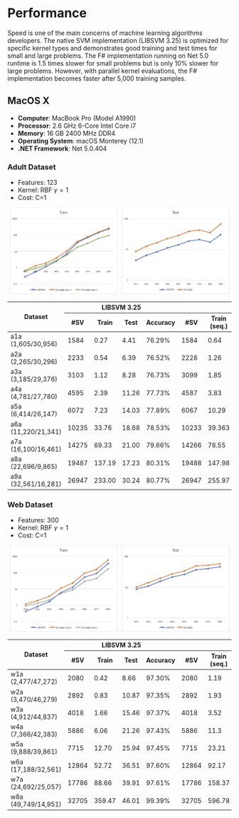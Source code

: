 # Performance

Speed is one of the main concerns of machine learning algorithms developers. The native SVM
implementation (LIBSVM 3.25) is optimized for specific kernel types and demonstrates good training and test times for small and large problems. The F# implementation running on Net 5.0 runtime is 1.5 times slower for small problems but is only 10% slower for large problems. However, with parallel kernel evaluations, the F# implementation becomes faster after 5,000 training samples.

## MacOS X

 * **Computer**: MacBook Pro (Model A1990)
 * **Processor**: 2.6 GHz 6-Core Intel Core i7
 * **Memory**: 16 GB 2400 MHz DDR4
 * **Operating System**: macOS Monterey (12.1)
 * **.NET Framework**: Net 5.0.404

### Adult Dataset
* Features: 123
* Kernel: RBF $\gamma=1$
* Cost: C=1

<div style="display: table">
<img src="adult-training.png" style="width: 50%; box-sizing: border-box; padding: 0 5px;">
<img src="adult-testing.png" style="width: 50%; box-sizing: border-box; padding: 0 5px;">
</div>

 <table cellpadding="5">
    <thead>
        <tr>
            <th rowspan="3">Dataset</th>
        </tr>
        <tr>
            <th colspan="4">LIBSVM 3.25</th>
            <th colspan="5">Semagle</th>
        </tr>
        <tr>
            <!-- LIBSVM -->
            <th>#SV</th>
            <th>Train</th>
            <th>Test</th>
            <th>Accuracy</th>
            <!-- Semagle -->
            <th>#SV</th>
            <th>Train (seq.)</th>
            <th>Train (par.)</th>
            <th>Test</th>
            <th>Accuracy</th>
        </tr>
    </thead>
    <tbody>
        <tr>
            <td>a1a (1,605/30,956)</td>
            <!-- LIBSVM -->
            <td>1584</td>
            <td>0.27</td>
            <td>4.41</td>
            <td>76.29%</td>
            <!-- Semagle -->
            <td>1584</td>
            <td>0.64</td>
            <td>0.60</td>
            <td>4.23</td>
            <td>76.29%</td>
        </tr>
        <tr>
            <td>a2a (2,265/30,296)</td>
            <!-- LIBSVM -->
            <td>2233</td>
            <td>0.54</td>
            <td>6.39</td>
            <td>76.52%</td>
            <!-- Semagle -->
            <td>2228</td>
            <td>1.26</td>
            <td>0.87</td>
            <td>6.33</td>
            <td>76.53%</td>
        </tr>
        <tr>
            <td>a3a (3,185/29,376)</td>
            <!-- LIBSVM -->
            <td>3103</td>
            <td>1.12</td>
            <td>8.28</td>
            <td>76.73%</td>
            <!-- Semagle -->
            <td>3099</td>
            <td>1.85</td>
            <td>1.42</td>
            <td>8.40</td>
            <td>76.73%</td>
        </tr>
        <tr>
            <td>a4a (4,781/27,780)</td>
            <!-- LIBSVM -->
            <td>4595</td>
            <td>2.39</td>
            <td>11.26</td>
            <td>77.73%</td>
            <!-- Semagle -->
            <td>4587</td>
            <td>3.83</td>
            <td>2.71</td>
            <td>11.32</td>
            <td>77.73%</td>
        </tr>
        <tr>
            <td>a5a (6,414/26,147)</td>
            <!-- LIBSVM -->
            <td>6072</td>
            <td>7.23</td>
            <td>14.03</td>
            <td>77.89%</td>
            <!-- Semagle -->
            <td>6067</td>
            <td>10.29</td>
            <td>5.88</td>
            <td>14.32</td>
            <td>77.89%</td>
        </tr>
        <tr>
            <td>a6a (11,220/21,341)</td>
            <!-- LIBSVM -->
            <td>10235</td>
            <td>33.76</td>
            <td>18.68</td>
            <td>78.53%</td>
            <!-- Semagle -->
            <td>10233</td>
            <td>39.363</td>
            <td>17.72</td>
            <td>20.05</td>
            <td>78.53%</td>
        </tr>
        <tr>
            <td>a7a (16,100/16,461)</td>
            <!-- LIBSVM -->
            <td>14275</td>
            <td>69.33</td>
            <td>21.00</td>
            <td>79.66%</td>
            <!-- Semagle -->
            <td>14266</td>
            <td>78.55</td>
            <td>30.79</td>
            <td>21.85</td>
            <td>79.66%</td>
        </tr>
        <tr>
            <td>a8a (22,696/9,865)</td>
            <!-- LIBSVM -->
            <td>19487</td>
            <td>137.19</td>
            <td>17.23</td>
            <td>80.31%</td>
            <!-- Semagle -->
            <td>19488</td>
            <td>147.98</td>
            <td>60.10</td>
            <td>17.90</td>
            <td>80.31%</td>
        </tr>
        <tr>
            <td>a9a (32,561/16,281)</td>
            <!-- LIBSVM -->
            <td>26947</td>
            <td>233.00</td>
            <td>30.24</td>
            <td>80.77%</td>
            <!-- Semagle -->
            <td>26947</td>
            <td>255.97</td>
            <td>93.01</td>
            <td>37.11</td>
            <td>80.769%</td>
        </tr>
    </tbody>
 </table>

### Web Dataset
* Features: 300
* Kernel: RBF $\gamma=1$
* Cost: C=1

<div style="display: table">
<img src="web-training.png" style="width: 50%; box-sizing: border-box; padding: 0 5px;">
<img src="web-testing.png" style="width: 50%; box-sizing: border-box; padding: 0 5px;">
</div>

 <table cellpadding="5">
    <thead>
        <tr>
            <th rowspan="3">Dataset</th>
        </tr>
        <tr>
            <th colspan="4">LIBSVM 3.25</th>
            <th colspan="5">Semagle</th>
        </tr>
        <tr>
            <!-- LIBSVM -->
            <th>#SV</th>
            <th>Train</th>
            <th>Test</th>
            <th>Accuracy</th>
            <!-- Semagle -->
            <th>#SV</th>
            <th>Train (seq.)</th>
            <th>Train (par.)</th>
            <th>Test</th>
            <th>Accuracy</th>
        </tr>
    </thead>
    <tbody>
        <tr>
            <td>w1a (2,477/47,272)</td>
            <!-- LIBSVM -->
            <td>2080</td>
            <td>0.42</td>
            <td>8.66</td>
            <td>97.30%</td>
            <!-- Semagle -->
            <td>2080</td>
            <td>1.19</td>
            <td>0.92</td>
            <td>10.02</td>
            <td>97.30%</td>
        </tr>
        <tr>
            <td>w2a (3,470/46,279)</td>
            <!-- LIBSVM -->
            <td>2892</td>
            <td>0.83</td>
            <td>10.87</td>
            <td>97.35%</td>
            <!-- Semagle -->
            <td>2892</td>
            <td>1.93</td>
            <td>1.32</td>
            <td>14.03</td>
            <td>97.35%</td>
        </tr>
        <tr>
            <td>w3a (4,912/44,837)</td>
            <!-- LIBSVM -->
            <td>4018</td>
            <td>1.66</td>
            <td>15.46</td>
            <td>97.37%</td>
            <!-- Semagle -->
            <td>4018</td>
            <td>3.52</td>
            <td>2.10</td>
            <td>19.49</td>
            <td>97.37%</td>
        </tr>
        <tr>
            <td>w4a (7,366/42,383)</td>
            <!-- LIBSVM -->
            <td>5886</td>
            <td>6.06</td>
            <td> 21.26</td>
            <td>97.43%</td>
            <!-- Semagle -->
            <td>5886</td>
            <td>11.3</td>
            <td>5.25</td>
            <td>26.96</td>
            <td>97.43%</td>
        </tr>
        <tr>
            <td>w5a (9,888/39,861)</td>
            <!-- LIBSVM -->
            <td>7715</td>
            <td>12.70</td>
            <td>25.94</td>
            <td>97.45%</td>
            <!-- Semagle -->
            <td>7715</td>
            <td>23.21</td>
            <td>8.83</td>
            <td>33.63</td>
            <td>97.45%</td>
        </tr>
        <tr>
            <td>w6a (17,188/32,561)</td>
            <!-- LIBSVM -->
            <td>12864</td>
            <td>52.72</td>
            <td>36.51</td>
            <td>97.60%</td>
            <!-- Semagle -->
            <td>12864</td>
            <td>92.17</td>
            <td>28.85</td>
            <td>49.22</td>
            <td>97.60%</td>
        </tr>
        <tr>
            <td>w7a (24,692/25,057)</td>
            <!-- LIBSVM -->
            <td>17786</td>
            <td>88.66</td>
            <td>39.91</td>
            <td>97.61%</td>
            <!-- Semagle -->
            <td>17786</td>
            <td>158.37</td>
            <td>44.35</td>
            <td>51.75</td>
            <td>97.61%</td>
        </tr>
        <tr>
            <td>w8a (49,749/14,951)</td>
            <!-- LIBSVM -->
            <td>32705</td>
            <td>359.47</td>
            <td>46.01</td>
            <td>99.39%</td>
            <!-- Semagle -->
            <td>32705</td>
            <td>596.78</td>
            <td>169.33</td>
            <td>57.29</td>
            <td>99.39%</td>
        </tr>
    </tbody>
 </table>
